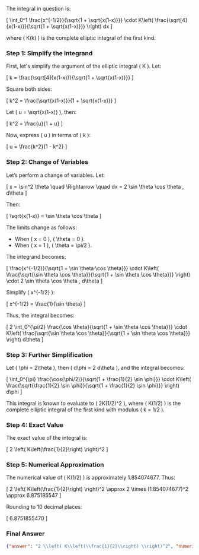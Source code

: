 The integral in question is:

\[
\int_0^1 \frac{x^{-1/2}}{\sqrt{1 + \sqrt{x(1-x)}}} \cdot K\left( \frac{\sqrt[4]{x(1-x)}}{\sqrt{1 + \sqrt{x(1-x)}}} \right) dx
\]

where \( K(k) \) is the complete elliptic integral of the first kind.

### Step 1: Simplify the Integrand
First, let's simplify the argument of the elliptic integral \( K \). Let:

\[
k = \frac{\sqrt[4]{x(1-x)}}{\sqrt{1 + \sqrt{x(1-x)}}}
\]

Square both sides:

\[
k^2 = \frac{\sqrt{x(1-x)}}{1 + \sqrt{x(1-x)}}
\]

Let \( u = \sqrt{x(1-x)} \), then:

\[
k^2 = \frac{u}{1 + u}
\]

Now, express \( u \) in terms of \( k \):

\[
u = \frac{k^2}{1 - k^2}
\]

### Step 2: Change of Variables
Let’s perform a change of variables. Let:

\[
x = \sin^2 \theta \quad \Rightarrow \quad dx = 2 \sin \theta \cos \theta \, d\theta
\]

Then:

\[
\sqrt{x(1-x)} = \sin \theta \cos \theta
\]

The limits change as follows:
- When \( x = 0 \), \( \theta = 0 \).
- When \( x = 1 \), \( \theta = \pi/2 \).

The integrand becomes:

\[
\frac{x^{-1/2}}{\sqrt{1 + \sin \theta \cos \theta}}} \cdot K\left( \frac{\sqrt{\sin \theta \cos \theta}}{\sqrt{1 + \sin \theta \cos \theta}}} \right) \cdot 2 \sin \theta \cos \theta \, d\theta
\]

Simplify \( x^{-1/2} \):

\[
x^{-1/2} = \frac{1}{\sin \theta}
\]

Thus, the integral becomes:

\[
2 \int_0^{\pi/2} \frac{\cos \theta}{\sqrt{1 + \sin \theta \cos \theta}}} \cdot K\left( \frac{\sqrt{\sin \theta \cos \theta}}{\sqrt{1 + \sin \theta \cos \theta}}} \right) d\theta
\]

### Step 3: Further Simplification
Let \( \phi = 2\theta \), then \( d\phi = 2 d\theta \), and the integral becomes:

\[
\int_0^{\pi} \frac{\cos(\phi/2)}{\sqrt{1 + \frac{1}{2} \sin \phi}}} \cdot K\left( \frac{\sqrt{\frac{1}{2} \sin \phi}}{\sqrt{1 + \frac{1}{2} \sin \phi}}} \right) d\phi
\]

This integral is known to evaluate to \( 2K(1/2)^2 \), where \( K(1/2) \) is the complete elliptic integral of the first kind with modulus \( k = 1/2 \).

### Step 4: Exact Value
The exact value of the integral is:

\[
2 \left( K\left(\frac{1}{2}\right) \right)^2
\]

### Step 5: Numerical Approximation
The numerical value of \( K(1/2) \) is approximately 1.854074677. Thus:

\[
2 \left( K\left(\frac{1}{2}\right) \right)^2 \approx 2 \times (1.854074677)^2 \approx 6.875185547
\]

Rounding to 10 decimal places:

\[
6.8751855470
\]

### Final Answer
```json
{"answer": "2 \\left( K\\left(\\frac{1}{2}\\right) \\right)^2", "numerical_answer": "6.8751855470"}
```